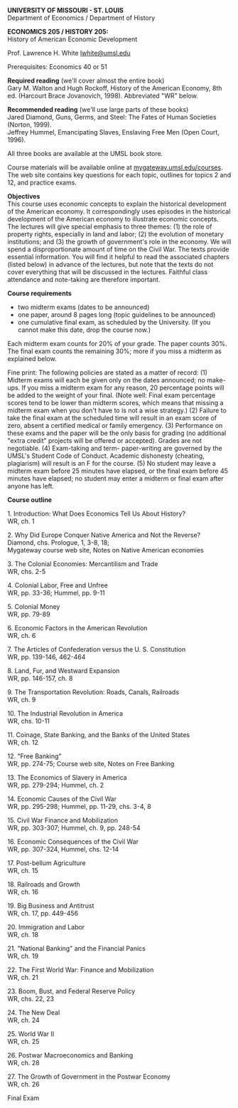 **UNIVERSITY OF MISSOURI - ST. LOUIS**  
Department of Economics / Department of History

**ECONOMICS 205 / HISTORY 205:**  
History of American Economic Development

Prof. Lawrence H. White     [lwhite@umsl.edu](mailto:lwhite@www.umsl.edu)

Prerequisites: Economics 40 or 51

**Required reading** (we'll cover almost the entire book)  
Gary M. Walton and Hugh Rockoff, History of the American Economy, 8th ed.
(Harcourt Brace Jovanovich, 1998). Abbreviated "WR" below.

**Recommended reading** (we'll use large parts of these books)  
Jared Diamond, Guns, Germs, and Steel: The Fates of Human Societies (Norton,
1999).  
Jeffrey Hummel, Emancipating Slaves, Enslaving Free Men (Open Court, 1996).

All three books are available at the UMSL book store.

Course materials will be available online at
[mygateway.umsl.edu/courses](http://mygateway.umsl.edu/courses). The web site
contains key questions for each topic, outlines for topics 2 and 12, and
practice exams.

**Objectives**  
This course uses economic concepts to explain the historical development of
the American economy. It correspondingly uses episodes in the historical
development of the American economy to illustrate economic concepts. The
lectures will give special emphasis to three themes: (1) the role of property
rights, especially in land and labor; (2) the evolution of monetary
institutions; and (3) the growth of government's role in the economy. We will
spend a disproportionate amount of time on the Civil War.  The texts provide
essential information. You will find it helpful to read the associated
chapters (listed below) in advance of the lectures, but note that the texts do
not cover everything that will be discussed in the lectures. Faithful class
attendance and note-taking are therefore important.

**Course requirements**

  * two midterm exams (dates to be announced)
  * one paper, around 8 pages long (topic guidelines to be announced)
  * one cumulative final exam, as scheduled by the University. (If you cannot make this date, drop the course now.)

Each midterm exam counts for 20% of your grade. The paper counts 30%. The
final exam counts the remaining 30%; more if you miss a midterm as explained
below.

Fine print: The following policies are stated as a matter of record: (1)
Midterm exams will each be given only on the dates announced; no make-ups. If
you miss a midterm exam for any reason, 20 percentage points will be added to
the weight of your final. (Note well: Final exam percentage scores tend to be
lower than midterm scores, which means that missing a midterm exam when you
don't have to is not a wise strategy.) (2) Failure to take the final exam at
the scheduled time will result in an exam score of zero, absent a certified
medical or family emergency. (3) Performance on these exams and the paper will
be the only basis for grading (no additional "extra credit" projects will be
offered or accepted). Grades are not negotiable. (4) Exam-taking and term-
paper-writing are governed by the UMSL's Student Code of Conduct. Academic
dishonesty (cheating, plagiarism) will result is an F for the course. (5) No
student may leave a midterm exam before 25 minutes have elapsed, or the final
exam before 45 minutes have elapsed; no student may enter a midterm or final
exam after anyone has left.  


**Course outline**

1\. Introduction: What Does Economics Tell Us About History?  
WR, ch. 1

2\. Why Did Europe Conquer Native America and Not the Reverse?  
Diamond, chs. Prologue, 1, 3-8, 18;  
Mygateway course web site, Notes on Native American economies

3\. The Colonial Economies: Mercantilism and Trade  
WR, chs. 2-5

4\. Colonial Labor, Free and Unfree  
WR, pp. 33-36; Hummel, pp. 9-11

5\. Colonial Money  
WR, pp. 79-89

6\. Economic Factors in the American Revolution  
WR, ch. 6

7\. The Articles of Confederation versus the U. S. Constitution  
WR, pp. 139-146, 462-464

8\. Land, Fur, and Westward Expansion  
WR, pp. 146-157, ch. 8

9\. The Transportation Revolution: Roads, Canals, Railroads  
WR, ch. 9

10\. The Industrial Revolution in America  
WR, chs. 10-11

11\. Coinage, State Banking, and the Banks of the United States  
WR, ch. 12  


12\. "Free Banking"  
WR, pp. 274-75; Course web site, Notes on Free Banking

13\. The Economics of Slavery in America  
WR, pp. 279-294; Hummel, ch. 2

14\. Economic Causes of the Civil War  
WR, pp. 295-298; Hummel, pp. 11-29, chs. 3-4, 8

15\. Civil War Finance and Mobilization  
WR, pp. 303-307; Hummel, ch. 9, pp. 248-54

16\. Economic Consequences of the Civil War  
WR, pp. 307-324, Hummel, chs. 12-14

17\. Post-bellum Agriculture  
WR, ch. 15

18\. Railroads and Growth  
WR, ch. 16

19\. Big Business and Antitrust  
WR, ch. 17, pp. 449-456

20\. Immigration and Labor  
WR, ch. 18

21\. "National Banking" and the Financial Panics  
WR, ch. 19

22\. The First World War: Finance and Mobilization  
WR, ch. 21

23\. Boom, Bust, and Federal Reserve Policy  
WR, chs. 22, 23

24\. The New Deal  
WR, ch. 24

25\. World War II  
WR, ch. 25

26\. Postwar Macroeconomics and Banking  
WR, ch. 28

27\. The Growth of Government in the Postwar Economy  
WR, ch. 26

Final Exam

